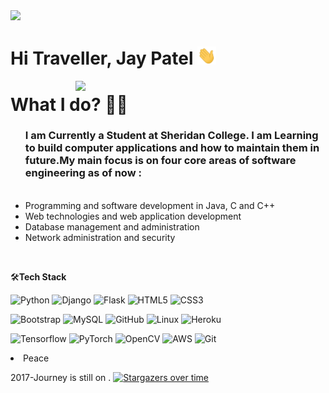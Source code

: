 <img src="https://github.com/ashutosh1919/ashutosh1919/blob/master/linkedin_banner.png" />

<h1>Hi Traveller, Jay Patel </a><img src="https://raw.githubusercontent.com/ABSphreak/ABSphreak/master/gifs/Hi.gif" width="30px"></h1>

<img align='right' src="https://github.com/rajaprerak/rajaprerak/raw/master/developer.gif" width="400" />
<h1>What I do? 👨‍💻</h1>



<ul> 
<h3>I am Currently a Student at Sheridan College. I am Learning to build computer applications and how to maintain them in future.My main focus is on four core areas of software engineering as of now :</h3>
</br>
<li>Programming and software development in Java, C and C++</li>
<li>Web technologies and web application development</li>
<li>Database management and administration</li>
<li>Network administration and security</li>
</ul>
</br>

🛠**Tech Stack**
</br>

![Python](https://img.shields.io/badge/-Python-000000?style=flat&logo=python)
![Django](https://img.shields.io/badge/-Django-000000?style=flat&logo=Django)
![Flask](https://img.shields.io/badge/-Flask-000000?style=flat&logo=Flask)
![HTML5](https://img.shields.io/badge/-HTML5-000000?style=flat&logo=HTML5)
![CSS3](https://img.shields.io/badge/-CSS3-000000?style=flat&logo=CSS3)

![Bootstrap](https://img.shields.io/badge/-Bootstrap-000000?style=flat&logo=bootstrap)
![MySQL](https://img.shields.io/badge/-MySQL-000000?style=flat&logo=MySQL)
![GitHub](https://img.shields.io/badge/-GitHub-000000?style=flat&logo=github&logoColor=FFFFFF)
![Linux](https://img.shields.io/badge/-Linux-000000?style=flat&logo=linux&logoColor=FCC624)
![Heroku](https://img.shields.io/badge/-Heroku-000000?style=flat&logo=heroku)

![Tensorflow](https://img.shields.io/badge/-Tensorflow-000000?style=flat&logo=tensorflow)
![PyTorch](https://img.shields.io/badge/-PyTorch-000000?style=flat&logo=pytorch)
![OpenCV](https://img.shields.io/badge/-OpenCV-000000?style=flat&logo=opencv)
![AWS](https://img.shields.io/badge/AWS-000000?style=flat-square&logo=amazon-aws)
![Git](https://img.shields.io/badge/-Git-000000?style=flat&logo=git&logoColor=F05032)

<li> Peace </li>

2017-Journey is still on . 
[![Stargazers over time](https://starchart.cc/Naereen/badges.svg)](https://starchart.cc/Naereen/badges) 



